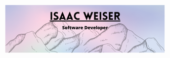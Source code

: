 ![Profile-readme-banner](https://github.com/IsaacWeiser/IsaacWeiser/blob/main/github-readme-banner.png?raw=true)
